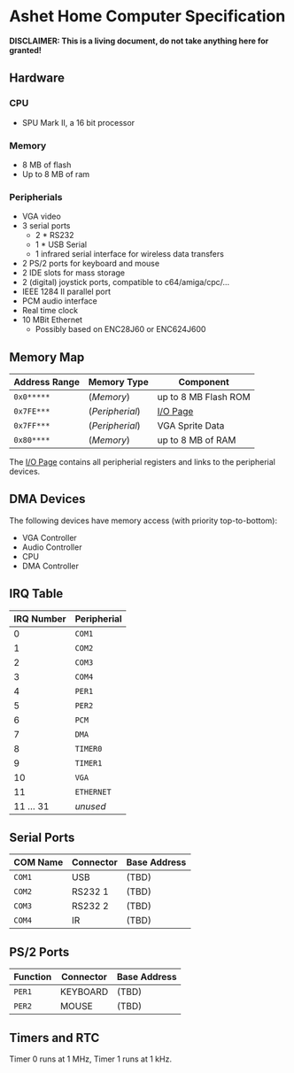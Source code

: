 # Ashet Home Computer Specification

**DISCLAIMER: This is a living document, do not take anything here for granted!**

## Hardware

### CPU

- SPU Mark II, a 16 bit processor

### Memory

- 8 MB of flash
- Up to 8 MB of ram

### Peripherials

- VGA video
- 3 serial ports
    - 2 * RS232
    - 1 * USB Serial
    - 1 infrared serial interface for wireless data transfers
- 2 PS/2 ports for keyboard and mouse
- 2 IDE slots for mass storage
- 2 (digital) joystick ports, compatible to c64/amiga/cpc/…
- IEEE 1284 II parallel port
- PCM audio interface
- Real time clock
- 10 MBit Ethernet
    - Possibly based on ENC28J60 or ENC624J600

## Memory Map

| Address Range | Memory Type     | Component                           |
|---------------|-----------------|-------------------------------------|
| `0x0*****`    | (*Memory*)      | up to 8 MB Flash ROM                |
| `0x7FE***`    | (*Peripherial*) | [I/O Page](ashet-register-space.md) |
| `0x7FF***`    | (*Peripherial*) | VGA Sprite Data                     |
| `0x80****`    | (*Memory*)      | up to 8 MB of RAM                   |

The [I/O Page](ashet-register-space.md) contains all peripherial registers and links to the peripherial devices.

## DMA Devices

The following devices have memory access (with priority top-to-bottom):

- VGA Controller
- Audio Controller
- CPU
- DMA Controller

## IRQ Table

| IRQ Number | Peripherial  |
|------------|--------------|
| 0          | `COM1`       |
| 1          | `COM2`       |
| 2          | `COM3`       |
| 3          | `COM4`       |
| 4          | `PER1`       |
| 5          | `PER2`       |
| 6          | `PCM`        |
| 7          | `DMA`        |
| 8          | `TIMER0`     |
| 9          | `TIMER1`     |
| 10         | `VGA`        |
| 11         | `ETHERNET`   |
| 11 … 31    | *unused*     |

## Serial Ports

| COM Name | Connector | Base Address |
|----------|-----------|--------------|
| `COM1`   | USB       | (TBD)        |
| `COM2`   | RS232 1   | (TBD)        |
| `COM3`   | RS232 2   | (TBD)        |
| `COM4`   | IR        | (TBD)        |

## PS/2 Ports

| Function | Connector | Base Address |
|----------|-----------|--------------|
| `PER1`   | KEYBOARD  | (TBD)        |
| `PER2`   | MOUSE     | (TBD)        |

## Timers and RTC

Timer 0 runs at 1 MHz, Timer 1 runs at 1 kHz.